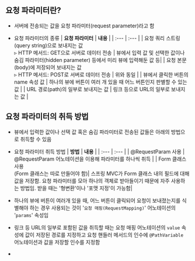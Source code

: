 ## 요청 파라미터란?
- 서버에 전송되는 값을 요청 파라미터(request parameter)라고 함

- 요청 파라미터의 종류
| **요청 파라미터** | **내용** |
| :--- | :--- |
| 요청 쿼리 스트링(query string)으로 보내지는 값<br>▹ HTTP 메서드: GET으로 서버로 데이터 전송 | 뷰에서 입력 값 및 선택한 값이나 숨김 파라미터(hidden parameter) 등에서 미리 뷰에 입력해둔 값 등|
| 요청 본문(body)에 저장되어 보내지는 값<br>▹ HTTP 메서드: POST로 서버로 데이터 전송 | 위와 동일 |
| 뷰에서 클릭한 버튼의 name 속성 값 | 하나의 뷰에 버튼이 여러 개 있을 때 어느 버튼인지 판별할 수 있는 값 |
| URL 경로(path)의 일부로 보내지는 값 | 링크 등으로 URL의 일부로 보내지는 값 |


## 요청 파라미터의 취득 방법
- 뷰에서 입력한 값이나 선택 값 혹은 숨김 파라미터로 전송된 값들은 아래의 방법으로 취득할 수 있음

- 요청 파라미터 취득 방법
| **방법** | **내용** |
| :--- | :--- |
| @RequestParam 사용 | @RequestParam 어노테이션을 이용해 파라미터를 하나씩 취득 |
| Form 클래스 사용<br>(Form 클래스는 따로 만들어야 함)| 스프링 MVC가 Form 클래스 내의 필드에 대해 값을 저장함. 요청 파라미터를 모아 하나의 객체로 받아들이기 때문에 자주 사용하는 방법임. 받을 때는 '형변환'이나 '포맷 지정'이 가능함|

- 하나의 뷰에 버튼이 여러개 있을 때, 어느 버튼이 클릭되어 요청이 보내졌는지를 식별해야 하는 경우 사용되는 것이 '`요청 매핑(RequestMapping)`' 어노테이션의 '`params`' 속성임
- 링크 등 URL의 일부로 포함된 값을 취득할 때는 요청 매핑 어노테이션의 `value` 속성에 값이 저장된 경로를 지정하고 요청 핸들러 메서드의 인수에 `@PathVariable` 어노테이션과 값을 저장할 인수를 지정함
- 